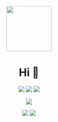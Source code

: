 <!-- Header with cover image -->
<p align="center">
  <img src="https://imgur.com/b16qhpm.png" width="120px">
</p>

<h1 align="center">Hi 👋</h1>

<p align="center">
  <img src="https://img.shields.io/badge/-C%23-239120?style=flat&logo=c-sharp&logoColor=white">
  <img src="https://img.shields.io/badge/-Python-3776AB?style=flat&logo=python&logoColor=white">
  <img src="https://img.shields.io/badge/i_like-you-blue">
</p>
<p align="center">
  <a href="https://www.youtube.com/@codeybyte">
    <img src="https://img.shields.io/badge/YouTube-Subscribe-red?style=flat&logo=youtube&logoColor=white">
  </a>
</p>


<p align="center">
  <img src="https://github-readme-stats.vercel.app/api?username=Yitzhakbuff&show_icons=true&hide_border=true&theme=radical">
  <img src="https://github-readme-stats.vercel.app/api/top-langs/?username=Yitzhakbuff&layout=compact&hide_border=true&theme=radical">
</p>
